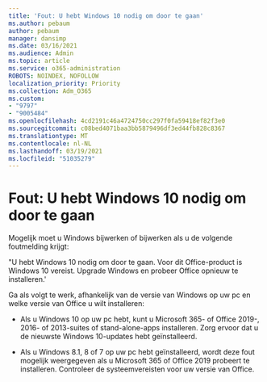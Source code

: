 ```yaml
---
title: 'Fout: U hebt Windows 10 nodig om door te gaan'
ms.author: pebaum
author: pebaum
manager: dansimp
ms.date: 03/16/2021
ms.audience: Admin
ms.topic: article
ms.service: o365-administration
ROBOTS: NOINDEX, NOFOLLOW
localization_priority: Priority
ms.collection: Adm_O365
ms.custom:
- "9797"
- "9005484"
ms.openlocfilehash: 4cd2191c46a4724750cc297f0fa59418ef82f3e0
ms.sourcegitcommit: c08bed4071baa3bb5879496df3ed44fb828c8367
ms.translationtype: MT
ms.contentlocale: nl-NL
ms.lasthandoff: 03/19/2021
ms.locfileid: "51035279"
---
```

# <a name="error-you-need-windows-10-to-continue"></a>Fout: U hebt Windows 10 nodig om door te gaan

Mogelijk moet u Windows bijwerken of bijwerken als u de volgende foutmelding krijgt:

"U hebt Windows 10 nodig om door te gaan. Voor dit Office-product is Windows 10 vereist. Upgrade Windows en probeer Office opnieuw te installeren.'

Ga als volgt te werk, afhankelijk van de versie van Windows op uw pc en welke versie van Office u wilt installeren:

- Als u Windows 10 op uw pc hebt, kunt u Microsoft 365- of Office 2019-, 2016- of 2013-suites of stand-alone-apps installeren. Zorg ervoor dat u de nieuwste Windows 10-updates hebt geïnstalleerd.

- Als u Windows 8.1, 8 of 7 op uw pc hebt geïnstalleerd, wordt deze fout mogelijk weergegeven als u Microsoft 365 of Office 2019 probeert te installeren. Controleer de systeemvereisten voor uw versie van Office.